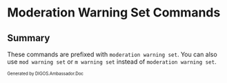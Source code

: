 ﻿Moderation Warning Set Commands
===============================
## Summary
These commands are prefixed with `moderation warning set`. You can also use `mod warning set` or `m warning set` instead of `moderation warning set`.

<sub><sup>Generated by DIGOS.Ambassador.Doc</sup></sub>